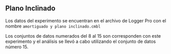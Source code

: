 ## Plano Inclinado

Los datos del experimento se encuentran en el archivo de Logger Pro con el nombre `amortiguado y plano inclinado.cmbl`

Los conjuntos de datos numerados del 8 al 15 son corresponden con este experimento y el análisis se llevó a cabo utilizando el conjunto de datos número 15.